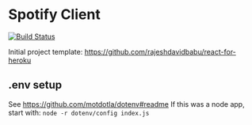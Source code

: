 # Spotify Client

[![Build Status](https://travis-ci.org/hillscottc/spotify-client.svg?branch=master)](https://travis-ci.org/hillscottc/spotify-client)

Initial project template: <https://github.com/rajeshdavidbabu/react-for-heroku>

## .env setup

See <https://github.com/motdotla/dotenv#readme>
If this was a node app, start with: `node -r dotenv/config index.js`
